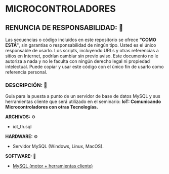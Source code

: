 # MICROCONTROLADORES

## RENUNCIA DE RESPONSABILIDAD: 📢
Las secuencias o código incluídos en este repositorio se ofrece **"COMO ESTÁ"**, sin garantías o responsabilidad de ningún tipo. Usted es el único responsable de usarlo. Los scripts, incluyendo URLs y otras referencias a sitios en Internet, podrían cambiar sin previo aviso. Este documento no le autoriza a nada y no le faculta con ningún derecho legal ni propiedad intelectual. Puede copiar y usar este código con el único fin de usarlo como referencia personal.

### DESCRIPCIÓN: 🚀
Guía para la puesta a punto de un servidor de base de datos MySQL y sus herramientas cliente que será utilizado en el seminario: **IoT: Comunicando Microcontroladores con otras Tecnologías.**

**ARCHIVOS:** ⚙
- iot_th.sql

**HARDWARE:** ⚙
- Servidor MySQL (Windows, Linux, MacOS).

**SOFTWARE:** 💾
- [MySQL (motor + herramientas cliente)](https://dev.mysql.com/downloads/workbench/)
